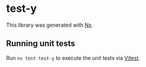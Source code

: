 # test-y

This library was generated with [Nx](https://nx.dev).

## Running unit tests

Run `nx test test-y` to execute the unit tests via [Vitest](https://vitest.dev/).
